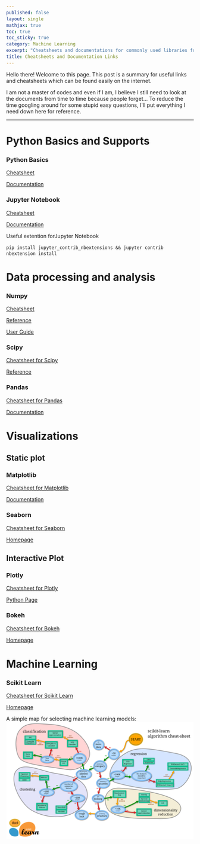 ```yaml
---
published: false
layout: single
mathjax: true
toc: true
toc_sticky: true
category: Machine Learning
excerpt: "Cheatsheets and documentations for commonly used libraries for data science projects"
title: Cheatsheets and Documentation Links
---
```


Hello there! Welcome to this page. This post is a summary for useful links and cheatsheets which can be found easily on the internet.

I am not a master of codes and even if I am, I believe I still need to look at the documents from time to time because people forget... To reduce the time googling around for some stupid easy questions, I'll put everything I need down here for reference.

-------

# Python Basics and Supports

### Python Basics
[Cheatsheet](/images/cheat_sheet/dataCamp/python_basics.pdf)

[Documentation](https://www.python.org/doc/)

### Jupyter Notebook
[Cheatsheet](/images/cheat_sheet/dataCamp/Jupyter_Notebook.pdf)

[Documentation](https://jupyter-notebook.readthedocs.io/en/stable/)

Useful extention forJupyter Notebook
```
pip install jupyter_contrib_nbextensions && jupyter contrib nbextension install
```

# Data processing and analysis

### Numpy
[Cheatsheet](/images/cheat_sheet/dataCamp/NumPy_Basics.pdf)

[Reference](https://docs.scipy.org/doc/numpy/reference/)

[User Guide](https://docs.scipy.org/doc/numpy/user/)

### Scipy
[Cheatsheet for Scipy](/images/cheat_sheet/dataCamp/SciPy_Linear_Algebra.pdf)

[Reference](https://docs.scipy.org/doc/scipy/reference/)


### Pandas
[Cheatsheet for Pandas](/images/cheat_sheet/dataCamp/Pandas_Basics.pdf)

[Documentation](https://pandas.pydata.org/pandas-docs/stable/)

# Visualizations

## Static plot

### Matplotlib
[Cheatsheet for Matplotlib](/images/cheat_sheet/dataCamp/Matplotlib.pdf)

[Documentation](https://matplotlib.org/contents.html#)

### Seaborn
[Cheatsheet for Seaborn](/images/cheat_sheet/dataCamp/Seaborn.pdf)

[Homepage](https://seaborn.pydata.org/)

## Interactive Plot

### Plotly
[Cheatsheet for Plotly](/images/cheat_sheet/cheat_sheet_Plotly.pdf)

[Python Page](https://plot.ly/python/)


### Bokeh
[Cheatsheet for Bokeh](/images/cheat_sheet/dataCamp/Bokeh.pdf)

[Homepage](https://bokeh.pydata.org/en/latest/)

# Machine Learning

### Scikit Learn
[Cheatsheet for Scikit Learn](/images/cheat_sheet/dataCamp/Scikit_Learn.pdf)

[Homepage](https://scikit-learn.org/stable/documentation.html)

A simple map for selecting machine learning models:
![scikit_learn_map](/images/cheat_sheet/Scikit_learn_map.png)


